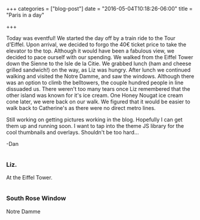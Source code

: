 +++
categories = ["blog-post"]
date = "2016-05-04T10:18:26-06:00"
title = "Paris in a day"

+++

Today was eventful! We started the day off by a train ride to the Tour d'Eiffel. Upon arrival, we decided to forgo the 40€ ticket price to take the elevator to the top. Although it would have been a fabulous view, we decided to pace ourself with our spending. We walked from the Eiffel Tower down the Sienne to the Isle de la Citie. We grabbed lunch (ham and cheese grilled sandwich!) on the way, as Liz was hungry. After lunch we continued walking and visited the Notre Damme, and saw the windows. Although there was an option to climb the belltowers, the couple hundred people in line dissuaded us. There weren't too many tears once Liz remembered that the other island was known for it's ice cream. One Honey Nougat ice cream cone later, we were back on our walk. We figured that it would be easier to walk back to Catherine's as there were no direct metro lines.

Still working on getting pictures working in the blog. Hopefully I can get them up and running soon. I want to tap into the theme JS library for the cool thumbnails and overlays. Shouldn't be too hard...

-Dan

<div class="row">
  <div class="6u 12u$(xsmall) work-item">
    <a href="http://images.danieltomcej.rocks/tour.jpg" class="image fit thumb" style="outline: 0px;"><img src="http://images.danieltomcej.rocks/thumbs/tour_thumb.jpg" alt="" title=""></a>
      <h3>Liz.</h3>
  		<p>At the Eiffel Tower.</p>
  </div>
  <div class="6u 12u$(xsmall) work-item">
    <a href="http://images.danieltomcej.rocks/rose_window.jpg" class="image fit thumb" style="outline: 0px;"><img src="http://images.danieltomcej.rocks/thumbs/rose_window_thumb.jpg" alt="" title=""></a>
      <h3>South Rose Window</h3>
      <p>Notre Damme</p>
  </div>
</div>
